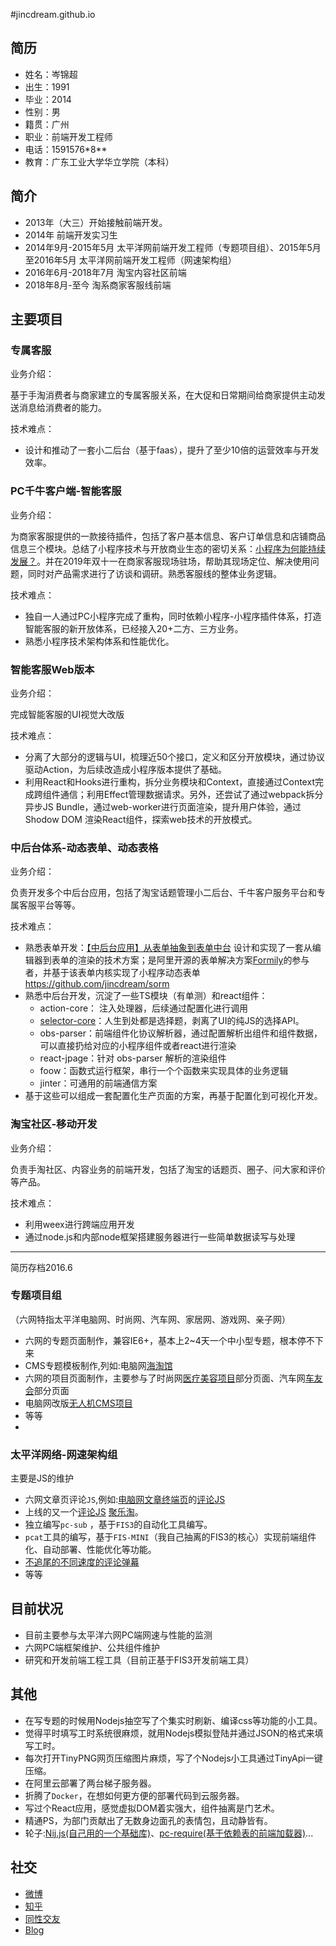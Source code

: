 #jincdream.github.io    
## 简历   
      
- 姓名：岑锦超    
- 出生：1991
- 毕业：2014
- 性别：男    
- 籍贯：广州   
- 职业：前端开发工程师
- 电话：1591576\*8\*\*   
- 教育：广东工业大学华立学院（本科）   
    
## 简介   
    
* 2013年（大三）开始接触前端开发。    
* 2014年 前端开发实习生   
* 2014年9月-2015年5月 太平洋网前端开发工程师（专题项目组）、2015年5月至2016年5月 太平洋网前端开发工程师（网速架构组）  
* 2016年6月-2018年7月 淘宝内容社区前端
* 2018年8月-至今 淘系商家客服线前端
    
## 主要项目

### 专属客服

业务介绍：

基于手淘消费者与商家建立的专属客服关系，在大促和日常期间给商家提供主动发送消息给消费者的能力。

技术难点：

- 设计和推动了一套小二后台（基于faas），提升了至少10倍的运营效率与开发效率。

### PC千牛客户端-智能客服

业务介绍：

为商家客服提供的一款接待插件，包括了客户基本信息、客户订单信息和店铺商品信息三个模块。总结了小程序技术与开放商业生态的密切关系：[小程序为何能持续发展？](https://github.com/jincdream/jincdream.github.io/issues/16)。并在2019年双十一在商家客服现场驻场，帮助其现场定位、解决使用问题，同时对产品需求进行了访谈和调研。熟悉客服线的整体业务逻辑。

技术难点：

- 独自一人通过PC小程序完成了重构，同时依赖小程序-小程序插件体系，打造智能客服的新开放体系，已经接入20+二方、三方业务。
- 熟悉小程序技术架构体系和性能优化。

### 智能客服Web版本

业务介绍：

完成智能客服的UI视觉大改版

技术难点：

- 分离了大部分的逻辑与UI，梳理近50个接口，定义和区分开放模块，通过协议驱动Action，为后续改造成小程序版本提供了基础。
- 利用React和Hooks进行重构，拆分业务模块和Context，直接通过Context完成跨组件通信；利用Effect管理数据请求。另外，还尝试了通过webpack拆分异步JS Bundle，通过web-worker进行页面渲染，提升用户体验，通过 Shodow DOM 渲染React组件，探索web技术的开放模式。

### 中后台体系-动态表单、动态表格

业务介绍：

负责开发多个中后台应用，包括了淘宝话题管理小二后台、千牛客户服务平台和专属客服平台等等。

技术难点：

- 熟悉表单开发：[【中后台应用】从表单抽象到表单中台](https://github.com/jincdream/jincdream.github.io/issues/15) 设计和实现了一套从编辑器到表单的渲染的技术方案；是阿里开源的表单解决方案[Formily](https://formilyjs.org/#/bdCRC5/BlUJUaiw)的参与者，并基于该表单内核实现了小程序动态表单 https://github.com/jincdream/sorm
- 熟悉中后台开发，沉淀了一些TS模块（有单测）和react组件：
	- action-core： 注入处理器，后续通过配置化进行调用
	- [selector-core](https://github.com/jincdream/selector-core)：人生到处都是选择题，剥离了UI的纯JS的选择API。
	- obs-parser：前端组件化协议解析器，通过配置解析出组件和组件数据，可以直接扔给对应的小程序组件或者react进行渲染
	- react-jpage：针对 obs-parser 解析的渲染组件
	- foow：函数式运行框架，串行一个个函数来实现具体的业务逻辑
	- jinter：可通用的前端通信方案
- 基于这些可以组成一套配置化生产页面的方案，再基于配置化到可视化开发。

### 淘宝社区-移动开发

业务介绍：

负责手淘社区、内容业务的前端开发，包括了淘宝的话题页、圈子、问大家和评价等产品。

技术难点：

- 利用weex进行跨端应用开发
- 通过node.js和内部node框架搭建服务器进行一些简单数据读写与处理


------

简历存档2016.6

### 专题项目组   
    
（六网特指太平洋电脑网、时尚网、汽车网、家居网、游戏网、亲子网）   
    
- 六网的专题页面制作，兼容IE6+，基本上2~4天一个中小型专题，根本停不下来    
- CMS专题模板制作,列如:电脑网[海淘馆](http://best.pconline.com.cn/haitao/jp)    
- 六网的项目页面制作，主要参与了时尚网[医疗美容项目](http://plastic.pclady.com.cn/)部分页面、汽车网[车友会](http://club.pcauto.com.cn/)部分页面    
- 电脑网改版[无人机CMS项目](http://drone.pconline.com.cn/)    
- 等等
- 
### 太平洋网络-网速架构组   
    
主要是JS的维护    
    
- 六网文章页评论``JS``,例如:[电脑网文章终端页](http://mobile.pconline.com.cn/669/6693098.html)的[评论JS](http://js.3conline.com/pconline/common/js/cmt.js)    
- 上线的又一个[评论JS](http://js.3conline.com/js/common/modules/cmt.js) [聚乐淘](http://buy.pconline.com.cn/discount/549/)。    
- 独立编写`pc-sub` ，基于`FIS3`的自动化工具编写。   
- `pcat`工具的编写，基于`FIS-MINI`（我自己抽离的FIS3的核心）实现前端组件化、自动部署、性能优化等功能。    
- [不追尾的不同速度的评论弹幕](http://live.pconline.com.cn/661.html)   
- 等等
    
## 目前状况   
- 目前主要参与太平洋六网PC端网速与性能的监测    
- 六网PC端框架维护、公共组件维护    
- 研究和开发前端工程工具（目前正基于FIS3开发前端工具）    
    
## 其他   
- 在写专题的时候用Nodejs抽空写了个集实时刷新、编译css等功能的小工具。    
- 觉得平时填写工时系统很麻烦，就用Nodejs模拟登陆并通过JSON的格式来填写工时。    
- 每次打开TinyPNG网页压缩图片麻烦，写了个Nodejs小工具通过TinyApi一键压缩。    
- 在阿里云部署了两台梯子服务器。   
- 折腾了`Docker`，在想如何更方便的部署代码到云服务器。    
- 写过个React应用，感觉虚拟DOM着实强大，组件抽离是门艺术。    
- 精通PS，为部门贡献出了无数身边面孔的表情包，且动静皆有。   
- 轮子:[Nij.js(自己用的一个基础库)](https://github.com/jincdream/Nij.js/blob/master/base.js)、[pc-require(基于依赖表的前端加载器)](https://github.com/jincdream/pc-require)...   
      
    
## 社交   
- [微博](http://weibo.com/275727449)    
- [知乎](http://www.zhihu.com/people/cen-jin-chao)    
- [同性交友](https://github.com/jincdream/)   
- [Blog](https://github.com/jincdream/jincdream.github.io/issues)


